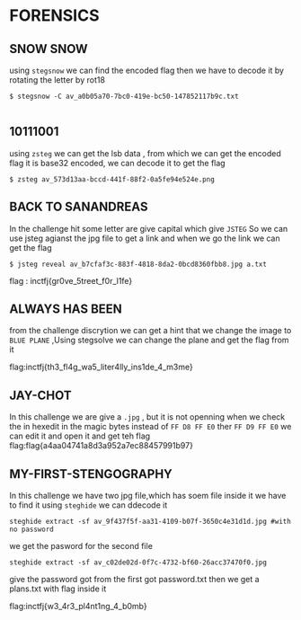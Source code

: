 FORENSICS
=========

SNOW SNOW
---------

using ```stegsnow``` we can find the encoded flag
then we have to decode it by rotating the letter by rot18

```
$ stegsnow -C av_a0b05a70-7bc0-419e-bc50-147852117b9c.txt


```

10111001
--------

using ```zsteg``` we can get the lsb data , from which we can get the encoded flag
it is base32 encoded, we can decode it to get the flag

```
$ zsteg av_573d13aa-bccd-441f-88f2-0a5fe94e524e.png
```
BACK TO SANANDREAS
------------------

In the challenge hit some letter are give capital which give ```JSTEG``` So we can use jsteg agianst the jpg file to  get a link
and when we go the link we can get the flag
```
$ jsteg reveal av_b7cfaf3c-883f-4818-8da2-0bcd8360fbb8.jpg a.txt
```
flag : inctfj{gr0ve_5treet_f0r_l1fe}

ALWAYS HAS BEEN
---------------
from the challenge discrytion we can get a hint that we change the image to ```BLUE PLANE``` ,Using stegsolve we can change the plane
and get the flag from it

flag:inctfj{th3_fl4g_wa5_liter4lly_ins1de_4_m3me}

JAY-CHOT
---------
In this challenge we are give a ```.jpg``` , but it is not openning
when we check the  in hexedit in the magic bytes instead of ```FF D8 FF E0```   ther ```FF D9 FF E0``` 
we can edit it and open it and get teh flag
flag:flag{a4aa04741a8d3a952a7ec88457991b97}

 MY-FIRST-STENGOGRAPHY
 ---------------------
 In this challenge we have two jpg file,which has soem file inside it we have to find it
 using ```steghide``` we can ddecode it
 
 ```
 steghide extract -sf av_9f437f5f-aa31-4109-b07f-3650c4e31d1d.jpg #with no password
 ```
 we get the pasword for the second file

```
steghide extract -sf av_c02de02d-0f7c-4732-bf60-26acc37470f0.jpg 
```
give the password got from the first got password.txt
then we get a plans.txt with flag inside it

flag:inctfj{w3_4r3_pl4nt1ng_4_b0mb}
